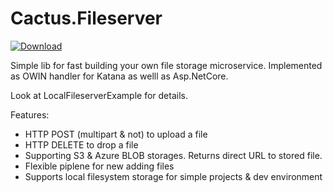 # Cactus.Fileserver 
[ ![Download](https://travis-ci.com/CactusSoft/Cactus.Fileserver.svg?branch=develop) ](https://travis-ci.com/CactusSoft/Cactus.Fileserver)

Simple lib for fast building your own file storage microservice. Implemented as OWIN handler for Katana as welll as Asp.NetCore.

Look at LocalFileserverExample for details.

Features:
- HTTP POST (multipart & not) to upload a file
- HTTP DELETE to drop a file
- Supporting S3 & Azure BLOB storages. Returns direct URL to stored file.
- Flexible piplene for new adding files
- Supports local filesystem storage for simple projects & dev environment 

